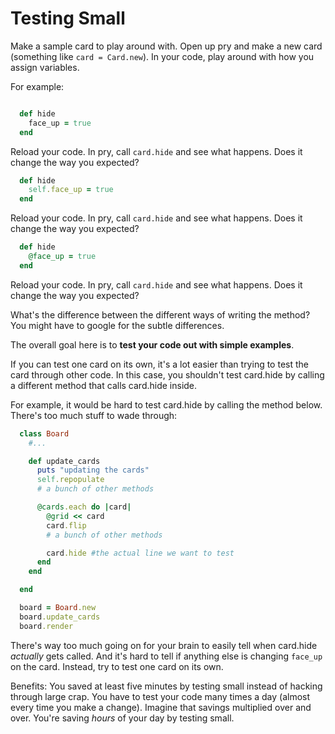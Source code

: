 # Testing Small

Make a sample card to play around with.  Open up pry and make a new card (something like `card = Card.new`).
In your code, play around with how you assign variables.

For example:
```ruby

  def hide
    face_up = true
  end

```

Reload your code.  In pry, call `card.hide` and see what happens.  Does it change the way you expected?

```ruby
  def hide
    self.face_up = true
  end
```

Reload your code.  In pry, call `card.hide` and see what happens.  Does it change the way you expected?

```ruby
  def hide
    @face_up = true
  end
```

Reload your code.  In pry, call `card.hide` and see what happens.  Does it change the way you expected?

What's the difference between the different ways of writing the method?  You might have to google for the subtle differences.

The overall goal here is to **test your code out with simple examples**.

If you can test one card on its own, it's a lot easier than trying to test the card through other code.  In this case, you shouldn't test card.hide by calling a different method that calls card.hide inside.

For example, it would be hard to test card.hide by calling the method below.  There's too much stuff to wade through:

```ruby
  class Board
    #...

    def update_cards
      puts "updating the cards"
      self.repopulate
      # a bunch of other methods

      @cards.each do |card|
        @grid << card
        card.flip
        # a bunch of other methods

        card.hide #the actual line we want to test
      end
    end

  end

  board = Board.new
  board.update_cards
  board.render
```

There's way too much going on for your brain to easily tell when card.hide *actually* gets called.  And it's hard to tell if anything else is changing `face_up` on the card.  Instead, try to test one card on its own.

Benefits: You saved at least five minutes by testing small instead of hacking through large crap.  You have to test your code many times a day (almost every time you make a change).  Imagine that savings multiplied over and over.  You're saving *hours* of your day by testing small.
